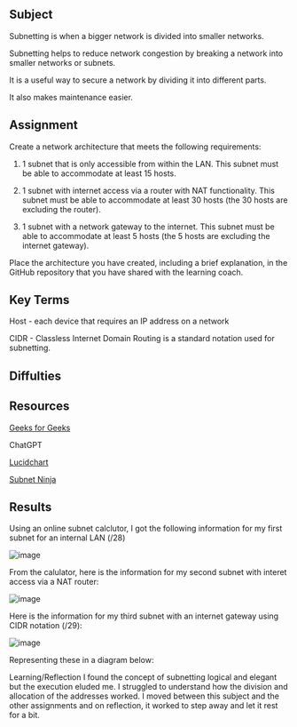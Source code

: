 ##  Subject
Subnetting is when a bigger network is divided into smaller networks.

Subnetting helps to reduce network congestion by breaking a network into smaller networks or subnets.  

It is a useful way to secure a network by dividing it into different parts. 

It also makes maintenance easier.


##  Assignment


Create a network architecture that meets the following requirements:


1.  1 subnet that is only accessible from within the LAN. This subnet must be able to accommodate at least 15 hosts.


2.  1 subnet with internet access via a router with NAT functionality. This subnet must be able to accommodate at least 30 hosts (the 30 hosts are excluding the router).


3.  1 subnet with a network gateway to the internet. This subnet must be able to accommodate at least 5 hosts (the 5 hosts are excluding the internet gateway).


Place the architecture you have created, including a brief explanation, in the GitHub repository that you have shared with the learning coach.


##  Key Terms

Host - each device that requires an IP address on a network

CIDR - Classless Internet Domain Routing is a standard notation used for subnetting.  

## Diffulties


##  Resources

[Geeks for Geeks](https://www.geeksforgeeks.org/introduction-to-subnetting/?ref=header_search)

ChatGPT

[Lucidchart](https://www.lucidchart.com/pages/network-diagram/how-to-draw-a-network-diagram)

[Subnet Ninja](https://subnet.ninja)

## Results

Using an online subnet calclutor, I got the following information for my first subnet for an internal LAN (/28)

![image](https://github.com/techgrounds/cloud-assignments-E28MS/assets/151161141/27c06bf7-7bec-4c8b-8ad9-66708f80fa74)


From the calulator, here is the information for my second subnet with interet access via a NAT router:

![image](https://github.com/techgrounds/cloud-assignments-E28MS/assets/151161141/a12c880a-5942-439d-a88e-aa3d6b87ac5e)


Here is the information for my third subnet with an internet gateway using CIDR notation (/29):

![image](https://github.com/techgrounds/cloud-assignments-E28MS/assets/151161141/24e3dfbf-a38b-43a3-87f4-42a8b3964e3b)

Representing these in a diagram below:





Learning/Reflection
I found the concept of subnetting logical and elegant but the execution eluded me.  I struggled to understand how the division and allocation of the addresses worked.  I moved between this subject and the other assignments and on reflection, it worked to step away and let it rest for a bit.
